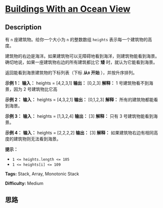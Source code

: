 # [Buildings With an Ocean View][title]

## Description

有 `n` 座建筑物。给你一个大小为 `n` 的整数数组 `heights` 表示每一个建筑物的高度。

建筑物的右边是海洋。如果建筑物可以无障碍地看到海洋，则建筑物能看到海景。确切地说，如果一座建筑物右边的所有建筑都比它 **矮** 时，就认为它能看到海景。

返回能看到海景建筑物的下标列表（下标 **从`0` 开始** ），并按升序排列。

**示例 1：**
            **输入：** heights = [4,2,3,1]    **输出：** [0,2,3]    **解释：** 1 号建筑物看不到海景，因为 2 号建筑物比它高    

**示例 2：**
            **输入：** heights = [4,3,2,1]    **输出：** [0,1,2,3]    **解释：** 所有的建筑物都能看到海景。

**示例 3：**
            **输入：** heights = [1,3,2,4]    **输出：** [3]    **解释：** 只有 3 号建筑物能看到海景。

**示例 4：**
            **输入：** heights = [2,2,2,2]    **输出：** [3]    **解释：** 如果建筑物右边有相同高度的建筑物则无法看到海景。

**提示：**

  * `1 <= heights.length <= 105`
  * `1 <= heights[i] <= 109`


**Tags:** Stack, Array, Monotonic Stack

**Difficulty:** Medium

## 思路

[title]: https://leetcode-cn.com/problems/buildings-with-an-ocean-view
